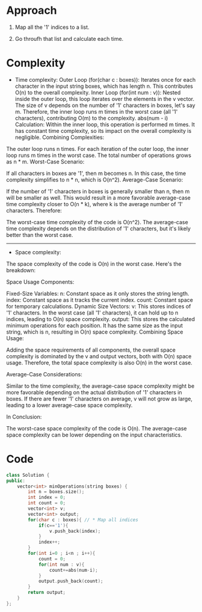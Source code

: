 # Approach

1. Map all the '1' indices to a list.

2. Go throufh that list and calculate each time.<!-- Describe your approach to solving the problem. -->

# Complexity

- Time complexity:
  <!-- Add your time complexity here, e.g. $$O(n)$$ -->
  Outer Loop (for(char c : boxes)): Iterates once for each character in the input string boxes, which has length n. This contributes O(n) to the overall complexity.
  Inner Loop (for(int num : v)): Nested inside the outer loop, this loop iterates over the elements in the v vector. The size of v depends on the number of '1' characters in boxes, let's say m. Therefore, the inner loop runs m times in the worst case (all '1' characters), contributing O(m) to the complexity.
  abs(num - i) Calculation: Within the inner loop, this operation is performed m times. It has constant time complexity, so its impact on the overall complexity is negligible.
  Combining Complexities:

The outer loop runs n times.
For each iteration of the outer loop, the inner loop runs m times in the worst case.
The total number of operations grows as n \* m.
Worst-Case Scenario:

If all characters in boxes are '1', then m becomes n.
In this case, the time complexity simplifies to n \* n, which is O(n^2).
Average-Case Scenario:

If the number of '1' characters in boxes is generally smaller than n, then m will be smaller as well.
This would result in a more favorable average-case time complexity closer to O(n \* k), where k is the average number of '1' characters.
Therefore:

The worst-case time complexity of the code is O(n^2).
The average-case time complexity depends on the distribution of '1' characters, but it's likely better than the worst case.

---

- Space complexity:
  <!-- Add your space complexity here, e.g. $$O(n)$$ -->

The space complexity of the code is O(n) in the worst case. Here's the breakdown:

Space Usage Components:

Fixed-Size Variables:
n: Constant space as it only stores the string length.
index: Constant space as it tracks the current index.
count: Constant space for temporary calculations.
Dynamic Size Vectors:
v: This stores indices of '1' characters. In the worst case (all '1' characters), it can hold up to n indices, leading to O(n) space complexity.
output: This stores the calculated minimum operations for each position. It has the same size as the input string, which is n, resulting in O(n) space complexity.
Combining Space Usage:

Adding the space requirements of all components, the overall space complexity is dominated by the v and output vectors, both with O(n) space usage. Therefore, the total space complexity is also O(n) in the worst case.

Average-Case Considerations:

Similar to the time complexity, the average-case space complexity might be more favorable depending on the actual distribution of '1' characters in boxes. If there are fewer '1' characters on average, v will not grow as large, leading to a lower average-case space complexity.

In Conclusion:

The worst-case space complexity of the code is O(n).
The average-case space complexity can be lower depending on the input characteristics.

# Code

```C++ []
class Solution {
public:
    vector<int> minOperations(string boxes) {
        int n = boxes.size();
        int index = 0;
        int count = 0;
        vector<int> v;
        vector<int> output;
        for(char c : boxes){ // * Map all indices
            if(c=='1'){
                v.push_back(index);
            }
            index++;
        }
        for(int i=0 ; i<n ; i++){
            count = 0;
            for(int num : v){
                count+=abs(num-i);
            }
            output.push_back(count);
        }
        return output;
    }
};
```

